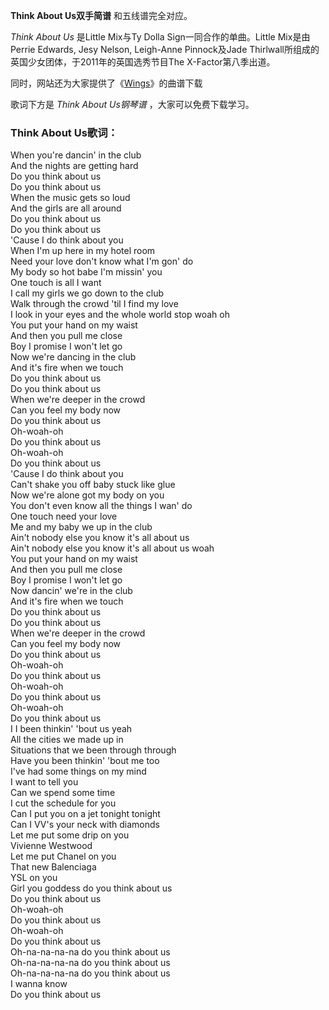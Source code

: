 

**Think About Us双手简谱** 和五线谱完全对应。

_Think About Us_ 是Little Mix与Ty Dolla Sign一同合作的单曲。Little Mix是由Perrie Edwards,
Jesy Nelson, Leigh-Anne Pinnock及Jade Thirlwall所组成的英国少女团体，于2011年的英国选秀节目The
X-Factor第八季出道。

同时，网站还为大家提供了《[Wings](Music-3746-Wings-Little-Mix.html "Wings")》的曲谱下载

歌词下方是 _Think About Us钢琴谱_ ，大家可以免费下载学习。

### Think About Us歌词：

When you're dancin' in the club  
And the nights are getting hard  
Do you think about us  
Do you think about us  
When the music gets so loud  
And the girls are all around  
Do you think about us  
Do you think about us  
'Cause I do think about you  
When I'm up here in my hotel room  
Need your love don't know what I'm gon' do  
My body so hot babe I'm missin' you  
One touch is all I want  
I call my girls we go down to the club  
Walk through the crowd 'til I find my love  
I look in your eyes and the whole world stop woah oh  
You put your hand on my waist  
And then you pull me close  
Boy I promise I won't let go  
Now we're dancing in the club  
And it's fire when we touch  
Do you think about us  
Do you think about us  
When we're deeper in the crowd  
Can you feel my body now  
Do you think about us  
Oh-woah-oh  
Do you think about us  
Oh-woah-oh  
Do you think about us  
'Cause I do think about you  
Can't shake you off baby stuck like glue  
Now we're alone got my body on you  
You don't even know all the things I wan' do  
One touch need your love  
Me and my baby we up in the club  
Ain't nobody else you know it's all about us  
Ain't nobody else you know it's all about us woah  
You put your hand on my waist  
And then you pull me close  
Boy I promise I won't let go  
Now dancin' we're in the club  
And it's fire when we touch  
Do you think about us  
Do you think about us  
When we're deeper in the crowd  
Can you feel my body now  
Do you think about us  
Oh-woah-oh  
Do you think about us  
Oh-woah-oh  
Do you think about us  
Oh-woah-oh  
Do you think about us  
I I been thinkin' 'bout us yeah  
All the cities we made up in  
Situations that we been through through  
Have you been thinkin' 'bout me too  
I've had some things on my mind  
I want to tell you  
Can we spend some time  
I cut the schedule for you  
Can I put you on a jet tonight tonight  
Can I VV's your neck with diamonds  
Let me put some drip on you  
Vivienne Westwood  
Let me put Chanel on you  
That new Balenciaga  
YSL on you  
Girl you goddess do you think about us  
Do you think about us  
Oh-woah-oh  
Do you think about us  
Oh-woah-oh  
Do you think about us  
Oh-na-na-na-na do you think about us  
Oh-na-na-na-na do you think about us  
Oh-na-na-na-na do you think about us  
I wanna know  
Do you think about us

